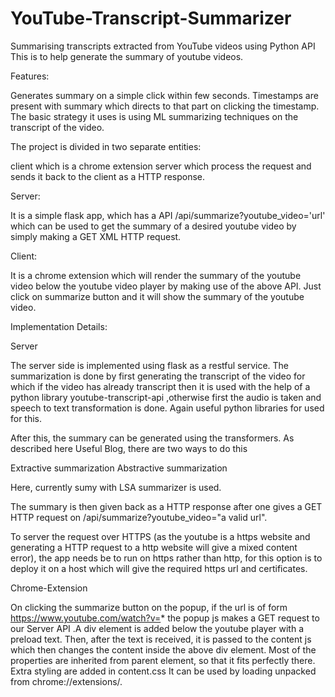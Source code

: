 # YouTube-Transcript-Summarizer
Summarising transcripts extracted from YouTube videos using Python API
This is to help generate the summary of youtube videos.

Features:

Generates summary on a simple click within few seconds.
Timestamps are present with summary which directs to that part on clicking the timestamp.
The basic strategy it uses is using ML summarizing techniques on the transcript of the video.

The project is divided in two separate entities:

client which is a chrome extension
server which process the request and sends it back to the client as a HTTP response.

Server:

It is a simple flask app, which has a API /api/summarize?youtube_video='url' which can be used to get the summary of a desired youtube video by simply making a GET XML HTTP request.

Client:

It is a chrome extension which will render the summary of the youtube video below the youtube video player by making use of the above API. Just click on summarize button and it will show the summary of the youtube video.

Implementation Details:

Server

The server side is implemented using flask as a restful service. The summarization is done by first generating the transcript of the video for which if the video has already transcript then it is used with the help of a python library youtube-transcript-api ,otherwise first the audio is taken and speech to text transformation is done. Again useful python libraries for used for this.

After this, the summary can be generated using the transformers. As described here Useful Blog, there are two ways to do this

Extractive summarization
Abstractive summarization

Here, currently sumy with LSA summarizer is used.

The summary is then given back as a HTTP response after one gives a GET HTTP request on /api/summarize?youtube_video="a valid url".

To server the request over HTTPS (as the youtube is a https website and generating a HTTP request to a http website will give a mixed content error), the app needs be to run on https rather than http, for this option is to deploy it on a host which will give the required https url and certificates.

Chrome-Extension

On clicking the summarize button on the popup, if the url is of form https://www.youtube.com/watch?v=* the popup js makes a GET request to our Server API .A div element is added below the youtube player with a preload text. Then, after the text is received, it is passed to the content js which then changes the content inside the above div element. Most of the properties are inherited from parent element, so that it fits perfectly there. Extra styling are added in content.css
It can be used by loading unpacked from chrome://extensions/.
